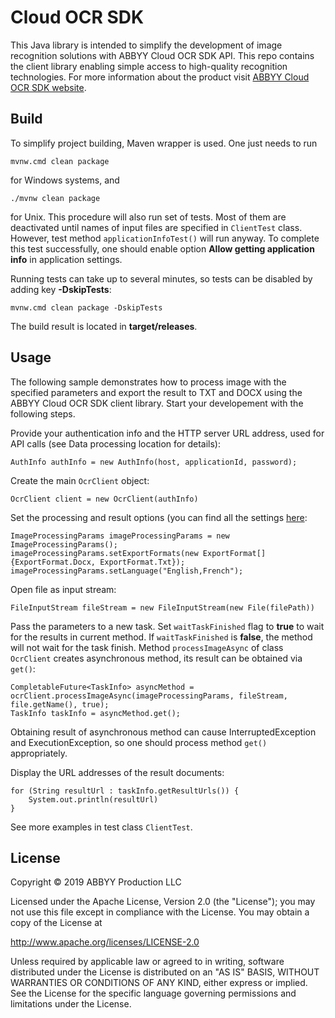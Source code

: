 # Cloud OCR SDK
This Java library is intended to simplify the development of image recognition solutions with ABBYY Cloud OCR SDK API. 
This repo contains the client library enabling simple access to high-quality recognition technologies. 
For more information about the product visit [ABBYY Cloud OCR SDK website](https://www.ocrsdk.com/).

## Build
To simplify project building, Maven wrapper is used. One just needs to run
```
mvnw.cmd clean package
```
for Windows systems, and
```
./mvnw clean package
```
for Unix.
This procedure will also run set of tests.
Most of them are deactivated until names of input files are specified in `ClientTest` class.
However, test method `applicationInfoTest()` will run anyway.
To complete this test successfully, one should enable option **Allow getting application info** in application settings.

Running tests can take up to several minutes, so tests can be disabled by adding key **-DskipTests**:
```
mvnw.cmd clean package -DskipTests
```

The build result is located in **target/releases**.

## Usage
The following sample demonstrates how to process image with the specified parameters and export the result to TXT and DOCX 
using the ABBYY Cloud OCR SDK client library. 
Start your developement with the following steps.

Provide your authentication info and the HTTP server URL address, used for API calls (see Data processing location for details):
```
AuthInfo authInfo = new AuthInfo(host, applicationId, password);
```

Create the main `OcrClient` object:
```
OcrClient client = new OcrClient(authInfo)
```

Set the processing and result options (you can find all the settings 
[here](https://www.ocrsdk.com/documentation/api-reference/process-image-method/):
```
ImageProcessingParams imageProcessingParams = new ImageProcessingParams();
imageProcessingParams.setExportFormats(new ExportFormat[]{ExportFormat.Docx, ExportFormat.Txt});
imageProcessingParams.setLanguage("English,French");
```

Open file as input stream:
```
FileInputStream fileStream = new FileInputStream(new File(filePath))
```

Pass the parameters to a new task. 
Set `waitTaskFinished` flag to **true** to wait for the results in current method. 
If `waitTaskFinished` is **false**, the method will not wait for the task finish.
Method `processImageAsync` of class  `OcrClient` creates asynchronous method, its result can be obtained via `get()`:
```
CompletableFuture<TaskInfo> asyncMethod = ocrClient.processImageAsync(imageProcessingParams, fileStream, file.getName(), true);
TaskInfo taskInfo = asyncMethod.get();
```
Obtaining result of asynchronous method can cause InterruptedException and ExecutionException, 
so one should process method `get()` appropriately.

Display the URL addresses of the result documents:
```
for (String resultUrl : taskInfo.getResultUrls()) {
    System.out.println(resultUrl)
}
```

See more examples in test class `ClientTest`.

## License
Copyright © 2019 ABBYY Production LLC

Licensed under the Apache License, Version 2.0 (the "License");
you may not use this file except in compliance with the License.
You may obtain a copy of the License at

http://www.apache.org/licenses/LICENSE-2.0

Unless required by applicable law or agreed to in writing, software
distributed under the License is distributed on an "AS IS" BASIS,
WITHOUT WARRANTIES OR CONDITIONS OF ANY KIND, either express or implied.
See the License for the specific language governing permissions and
limitations under the License.
